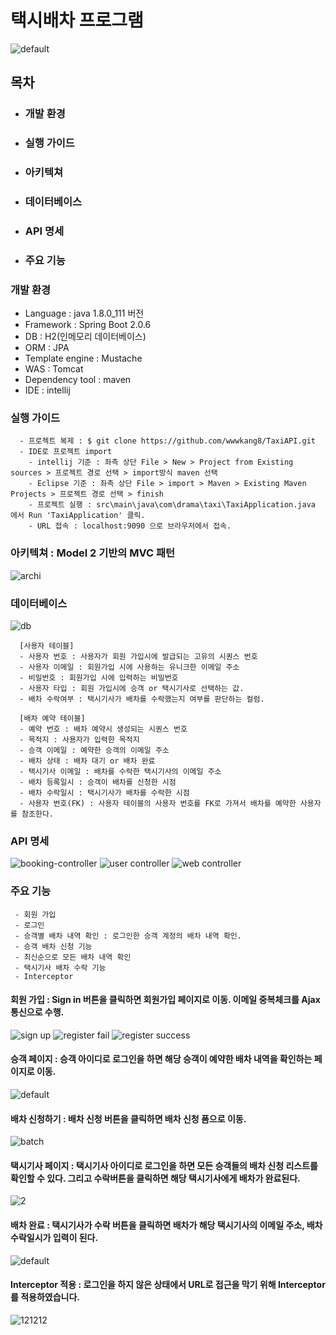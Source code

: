 # 택시배차 프로그램
![default](https://user-images.githubusercontent.com/26863285/47618493-12be6b00-db17-11e8-9d46-71dd8ccd92b8.png)



## 목차
  - ### 개발 환경
  - ### 실행 가이드
  - ### 아키텍쳐
  - ### 데이터베이스
  - ### API 명세
  - ### 주요 기능
  
  
  
### 개발 환경
  - Language : java 1.8.0_111 버전
  - Framework : Spring Boot 2.0.6
  - DB : H2(인메모리 데이터베이스)
  - ORM : JPA
  - Template engine : Mustache
  - WAS : Tomcat
  - Dependency tool : maven
  - IDE : intellij
 
 
 ### 실행 가이드
      - 프로젝트 복제 : $ git clone https://github.com/wwwkang8/TaxiAPI.git
      - IDE로 프로젝트 import
        - intellij 기준 : 좌측 상단 File > New > Project from Existing sources > 프로젝트 경로 선택 > import방식 maven 선택
        - Eclipse 기준 : 좌측 상단 File > import > Maven > Existing Maven Projects > 프로젝트 경로 선택 > finish
        - 프로젝트 실행 : src\main\java\com\drama\taxi\TaxiApplication.java 에서 Run 'TaxiApplication' 클릭.
        - URL 접속 : localhost:9090 으로 브라우저에서 접속.
 
 
 ### 아키텍쳐 : Model 2 기반의 MVC 패턴
 ![archi](https://user-images.githubusercontent.com/26863285/47635494-88b6e680-db98-11e8-8e38-90b11233a843.png)
 
 
 ### 데이터베이스
 ![db](https://user-images.githubusercontent.com/26863285/47635904-e13ab380-db99-11e8-90f2-85dec40c39ff.png)
 
      [사용자 테이블]
      - 사용자 번호 : 사용자가 회원 가입시에 발급되는 고유의 시퀀스 번호
      - 사용자 이메일 : 회원가입 시에 사용하는 유니크한 이메일 주소
      - 비밀번호 : 회원가입 시에 입력하는 비밀번호
      - 사용자 타입 : 회원 가입시에 승객 or 택시기사로 선택하는 값.
      - 배차 수락여부 : 택시기사가 배차를 수락했는지 여부를 판단하는 컬럼.

      [배차 예약 테이블]
      - 예약 번호 : 배차 예약시 생성되는 시퀀스 번호
      - 목적지 : 사용자가 입력한 목적지
      - 승객 이메일 : 예약한 승객의 이메일 주소
      - 배차 상태 : 배차 대기 or 배차 완료
      - 택시기사 이메일 : 배차를 수락한 택시기사의 이메일 주소
      - 배차 등록일시 : 승객이 배차를 신청한 시점
      - 배차 수락일시 : 택시기사가 배차를 수락한 시점
      - 사용자 번호(FK) : 사용자 테이블의 사용자 번호를 FK로 가져서 배차를 예약한 사용자를 참조한다.
  
 
 ### API 명세
![booking-controller](https://user-images.githubusercontent.com/26863285/47690376-2827b800-dc31-11e8-92d1-601cfa3c32ae.png)
![user controller](https://user-images.githubusercontent.com/26863285/47690377-2827b800-dc31-11e8-97e7-6e2d6ad0be28.png)
![web controller](https://user-images.githubusercontent.com/26863285/47690378-2827b800-dc31-11e8-8ee8-b3d15ecbd26f.png)
 
 ### 주요 기능
     - 회원 가입
     - 로그인
     - 승객별 배차 내역 확인 : 로그인한 승객 계정의 배차 내역 확인.
     - 승객 배차 신청 기능
     - 최신순으로 모든 배차 내역 확인
     - 택시기사 배차 수락 기능
     - Interceptor
     
 
#### 회원 가입 : Sign in 버튼을 클릭하면 회원가입 페이지로 이동. 이메일 중복체크를 Ajax 통신으로 수행.
 ![sign up](https://user-images.githubusercontent.com/26863285/47689222-52c34200-dc2c-11e8-8612-0c2540e87542.png)
![register fail](https://user-images.githubusercontent.com/26863285/47689230-6078c780-dc2c-11e8-882c-b9bed99bfc8f.png)
![register success](https://user-images.githubusercontent.com/26863285/47689232-61a9f480-dc2c-11e8-8564-0af1afc57af3.png)


#### 승객 페이지 : 승객 아이디로 로그인을 하면 해당 승객이 예약한 배차 내역을 확인하는 페이지로 이동.
![default](https://user-images.githubusercontent.com/26863285/47689228-5ce54080-dc2c-11e8-9358-8a34421fecad.png)


#### 배차 신청하기 : 배차 신청 버튼을 클릭하면 배차 신청 폼으로 이동.
![batch](https://user-images.githubusercontent.com/26863285/47689381-0b898100-dc2d-11e8-9de8-821b03632373.png)


#### 택시기사 페이지 : 택시기사 아이디로 로그인을 하면 모든 승객들의 배차 신청 리스트를 확인할 수 있다. 그리고 수락버튼을 클릭하면 해당 택시기사에게 배차가 완료된다.
![2](https://user-images.githubusercontent.com/26863285/47689236-6bcbf300-dc2c-11e8-92e9-d28d9e7d68da.png)


#### 배차 완료 : 택시기사가 수락 버튼을 클릭하면 배차가 해당 택시기사의 이메일 주소, 배차 수락일시가 입력이 된다.
![default](https://user-images.githubusercontent.com/26863285/47689243-725a6a80-dc2c-11e8-8946-2efcf24acc40.png)


#### Interceptor 적용 : 로그인을 하지 않은 상태에서 URL로 접근을 막기 위해 Interceptor를 적용하였습니다. 
![121212](https://user-images.githubusercontent.com/26863285/47690341-0d554380-dc31-11e8-90ca-49bb4a45d5c1.png)


